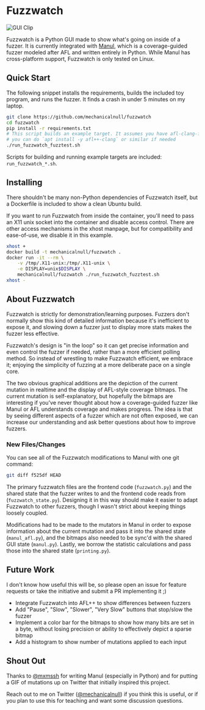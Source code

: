 # Fuzzwatch

![GUI Clip](misc/fuzzwatch_ui.gif?raw=true "Screencap of Fuzzwatch in action")

Fuzzwatch is a Python GUI made to show what's going on inside of a fuzzer.
It is currently integrated with [Manul](https://github.com/mxmssh/manul), which
is a coverage-guided fuzzer modeled after AFL and written entirely in Python.
While Manul has cross-platform support, Fuzzwatch is only tested on Linux.

## Quick Start

The following snippet installs the requirements, builds the included toy
program, and runs the fuzzer. It finds a crash in under 5 minutes on my laptop.

```bash
git clone https://github.com/mechanicalnull/fuzzwatch
cd fuzzwatch
pip install -r requirements.txt
# This script builds an example target. It assumes you have afl-clang-fast,
# you can do `apt install -y afl++-clang` or similar if needed
./run_fuzzwatch_fuzztest.sh
```

Scripts for building and running example targets are included: 
`run_fuzzwatch_*.sh`.

## Installing

There shouldn't be many non-Python dependencies of Fuzzwatch itself, but a
Dockerfile is included to show a clean Ubuntu build.

If you want to run Fuzzwatch from inside the container, you'll need to pass an
X11 unix socket into the container and disable access control. There are other
access mechanisms in the xhost manpage, but for compatibility and ease-of-use,
we disable it in this example.

```bash
xhost +
docker build -t mechanicalnull/fuzzwatch .
docker run -it --rm \
    -v /tmp/.X11-unix:/tmp/.X11-unix \
    -e DISPLAY=unix$DISPLAY \
    mechanicalnull/fuzzwatch ./run_fuzzwatch_fuzztest.sh
xhost -
```
## About Fuzzwatch

Fuzzwatch is strictly for demonstration/learning purposes. Fuzzers don't
normally show this kind of detailed information because it's inefficient to
expose it, and slowing down a fuzzer just to display more stats makes the fuzzer
less effective.

Fuzzwatch's design is "in the loop" so it can get precise information and even
control the fuzzer if needed, rather than a more efficient polling method. So
instead of wrestling to make Fuzzwatch efficient, we embrace it; enjoying the
simplicity of fuzzing at a more deliberate pace on a single core.

The two obvious graphical additions are the depiction of the current mutation in
realtime and the display of AFL-style coverage bitmaps. The current mutation is
self-explanatory, but hopefully the bitmaps are interesting if you've never
thought about how a coverage-guided fuzzer like Manul or AFL understands
coverage and makes progress. The idea is that by seeing different aspects of a
fuzzer which are not often exposed, we can increase our understanding and ask
better questions about how to improve fuzzers.

### New Files/Changes

You can see all of the Fuzzwatch modifications to Manul with one git command:

```bash
git diff f525df HEAD
```

The primary fuzzwatch files are the frontend code (`fuzzwatch.py`) and the
shared state that the fuzzer writes to and the frontend code reads from
(`fuzzwatch_state.py`). Designing it in this way should make it easier to adapt
Fuzzwatch to other fuzzers, though I wasn't strict about keeping things loosely
coupled.

Modifications had to be made to the mutators in Manul in order to expose
information about the current mutation and pass it into the shared state
(`manul_afl.py`), and the bitmaps also needed to be sync'd with the shared GUI
state (`manul.py`). Lastly, we borrow the statistic calculations and pass those
into the shared state (`printing.py`).

## Future Work

I don't know how useful this will be, so please open an issue for feature
requests or take the initiative and submit a PR implementing it ;)

- Integrate Fuzzwatch into AFL++ to show differences between fuzzers
- Add "Pause", "Slow", "Slower", "Very Slow" buttons that stop/slow the fuzzer
- Implement a color bar for the bitmaps to show how many bits are set in a byte,
  without losing precision or ability to effectively depict a sparse bitmap
- Add a histogram to show number of mutations applied to each input

## Shout Out

Thanks to [@mxmssh](https://github.com/mxmssh) for writing Manul (especially in
Python) and for putting a GIF of mutations up on Twitter that initially inspired
this project.

Reach out to me on Twitter
([@mechanicalnull](https://twitter.com/mechanicalnull)) if you think this is
useful, or if you plan to use this for teaching and want some discussion
questions.
